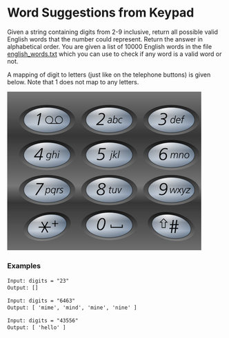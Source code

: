 # Word Suggestions from Keypad

Given a string containing digits from 2-9 inclusive, return all possible valid English words that the number could represent. Return the answer in alphabetical order. You are given a list of 10000 English words in the file [english_words.txt](./english_words.txt) which you can use to check if any word is a valid word or not.

A mapping of digit to letters (just like on the telephone buttons) is given below. Note that 1 does not map to any letters.

![](./keypad.png)

### Examples
```
Input: digits = "23"
Output: []
```

```
Input: digits = "6463"
Output: [ 'mime', 'mind', 'mine', 'nine' ]
```

```
Input: digits = "43556"
Output: [ 'hello' ]
```
